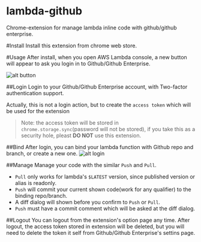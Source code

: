 # lambda-github
Chrome-extension for manage lambda inline code with github/github enterprise.

#Install
Install this extension from chrome web store.

#Usage
After install, when you open AWS Lambda console, a new button will appear to ask you login in to Github/Github Enterprise.

![alt button](http://gdurl.com/wYoF)

##Login
Login to your Github/Github Enterprise account, with Two-factor authentication support.

Actually, this is not a login action, but to create the `access token` which will be used for the extension
>Note: the access token will be stored in `chrome.storage.sync`(password will not be stored), if you take this as a security hole, pleast **DO NOT** use this extension.

##Bind
After login, you can bind your lambda function with Github repo and branch, or create a new one.
![alt login](http://gdurl.com/lnc1)

##Manage
Manage your code with the similar `Push` and `Pull`.
- `Pull` only works for lambda's `$LATEST` version, since published version or alias is readonly.
- `Push` will commit your current shown code(work for any qualifier) to the binding repo/branch.
- A diff dialog will shown before you confirm to `Push` or `Pull`.
- `Push` must have a commit comment which will be asked at the diff dialog.

##Logout
You can logout from the extension's option page any time. After logout, the  access token stored in extension will be deleted, 
but you will need to delete the token it self from Github/Github Enterprise's settins page.
